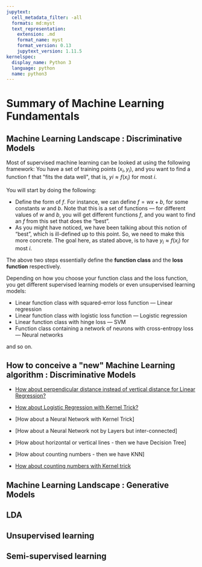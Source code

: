 ```yaml
---
jupytext:
  cell_metadata_filter: -all
  formats: md:myst
  text_representation:
    extension: .md
    format_name: myst
    format_version: 0.13
    jupytext_version: 1.11.5
kernelspec:
  display_name: Python 3
  language: python
  name: python3
---
```



# Summary of Machine Learning Fundamentals


## Machine Learning Landscape : Discriminative Models

Most of supervised machine learning can be looked at using the following framework: 
You have a set of training points $(x_i, y_i)$, and you want to find a function f that "fits the data well", 
that is, $yi \approx f(x_i)$ for most $i$.

You will start by doing the following:

- Define the form of $f$. For instance, we can define $f = wx + b$, for some constants $w$ and $b$. 
Note that this is a set of functions — for different values of $w$ and $b$, 
you will get different functions $f$, and you want to find an $f$
from this set that does the “best”.
- As you might have noticed, we have been talking about this notion of “best”, 
which is ill-defined up to this point. So, we need to make this more concrete. 
The goal here, as stated above, is to have $y_i \approx f(x_i)$
for most $i$.

The above two steps essentially define the **function class** and the **loss function** respectively.

Depending on how you choose your function class and the loss function, 
you get different supervised learning models or even unsupervised learning models:

- Linear function class with squared-error loss function — Linear regression
- Linear function class with logistic loss function — Logistic regression
- Linear function class with hinge loss — SVM
- Function class containing a network of neurons with cross-entropy loss — Neural networks

and so on.

## How to conceive a "new" Machine Learning algorithm : Discriminative Models


- [How about perpendicular distance instead of vertical distance for Linear Regression?](https://math.stackexchange.com/questions/1530298/variant-of-linear-regression-using-perpendicular-distance-instead-of-vertical)

- [How about Logistic Regression with Kernel Trick?](https://www.quora.com/How-can-one-use-kernels-utilizing-the-kernel-trick-in-logistic-regression)

- [How about a Neural Network with Kernel Trick]

- [How about a Neural Network not by Layers but inter-connected]

- [How about horizontal or vertical lines - then we have Decision Tree]

- [How about counting numbers - then we have KNN]

- [How about counting numbers with Kernel trick](https://stats.stackexchange.com/questions/44166/kernelised-k-nearest-neighbour)



## Machine Learning Landscape : Generative Models 


## LDA 


## Unsupervised learning

## Semi-supervised learning


